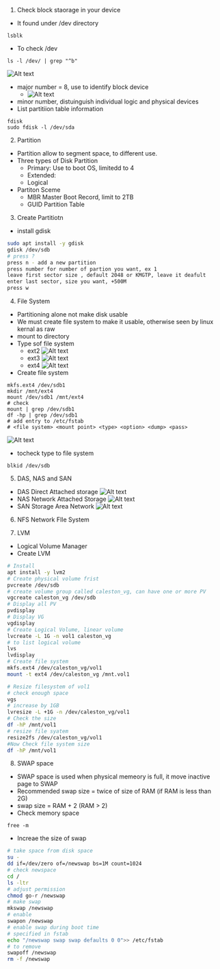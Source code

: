 1. Check block staorage in your device
- It found under /dev directory
```
lsblk
```
- To check /dev
```
ls -l /dev/ | grep "^b"

```
![Alt text](image.png)
- major number = 8, use to identify block device
    - ![Alt text](image-1.png)
- minor number, distuinguish individual logic and physical devices
- List partitiion table information
```
fdisk
sudo fdisk -l /dev/sda
```
2. Partition
- Partition allow to segment space, to different use.
- Three types of Disk Partition
    - Primary: Use to boot OS, limitedd to 4 
    - Extended: 
    - Logical
- Partiton Sceme
    - MBR Master Boot Record, limit to 2TB
    - GUID Partition Table
3. Create Partitiotn
- install gdisk
```sh
sudo apt install -y gdisk
gdisk /dev/sdb
# press ?
press n - add a new partition
press number for number of partion you want, ex 1 
leave first sector size , default 2048 or KMGTP, leave it deafult
enter last sector, size you want, +500M
press w
```
4. File System
- Partitioning alone not make disk usable
- We must create file system to make it usable, otherwise seen by linux kernal as raw
- mount to directory
- Type sof file system
    - ext2 ![Alt text](image-2.png)
    - ext3 ![Alt text](image-3.png)
    - ext4 ![Alt text](image-4.png)
- Create file system
```
mkfs.ext4 /dev/sdb1
mkdir /mnt/ext4
mount /dev/sdb1 /mnt/ext4
# check
mount | grep /dev/sdb1
df -hp | grep /dev/sdb1
# add entry to /etc/fstab
# <file system> <mount point> <type> <option> <dump> <pass>
```
![Alt text](image-5.png)
- tocheck type to file system
```
blkid /dev/sdb
```
5. DAS, NAS and SAN
- DAS Direct Attached storage
![Alt text](image-6.png)
- NAS Network Attached Storage
![Alt text](image-7.png)
- SAN Storage Area Network
![Alt text](image-8.png)

6. NFS
Network FIle System

7. LVM
- Logical Volume Manager
- Create LVM
```sh
# Install
apt install -y lvm2
# Create physical volume frist
pvcreate /dev/sdb
# create volume group called caleston_vg, can have one or more PV
vgcreate caleston_vg /dev/sdb
# Display all PV
pvdisplay
# Display VG
vgdisplay
# Create Logical Volume, linear volume
lvcreate -L 1G -n vol1 caleston_vg
# to list logical volume
lvs
lvdisplay
# Create file system
mkfs.ext4 /dev/caleston_vg/vol1
mount -t ext4 /dev/caleston_vg /mnt.vol1

# Resize filesystem of vol1
# check enough space
vgs
# increase by 1GB
lvresize -L +1G -n /dev/caleston_vg/vol1
# Check the size 
df -hP /mnt/vol1
# resize file syatem
resize2fs /dev/caleston_vg/vol1
#Now Check file system size
df -hP /mnt/vol1
```

8. SWAP space
- SWAP space is used when physical memeory is full, it move inactive page to SWAP
- Recommended swap size = twice of size of RAM (if RAM is less than 2G)
- swap size = RAM +  2 (RAM > 2)
- Check memory space
```
free -m
```
- Increae the size of swap
```sh
# take space from disk space
su -
dd if=/dev/zero of=/newswap bs=1M count=1024
# check newspace
cd /
ls -ltr
# adjust permission
chmod go-r /newswap
# make swap
mkswap /newswap
# enable
swapon /newswap
# enable swap during boot time
# specified in fstab
echo "/newswap swap swap defaults 0 0">> /etc/fstab
# to remove
swapoff /newswap
rm -f /newswap
```